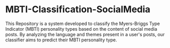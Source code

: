# MBTI-Classification-SocialMedia

This Repository is a system developed to classify the Myers-Briggs Type Indicator (MBTI) personality types based on the content of social media posts. By analyzing the language and themes present in a user's posts, our classifier aims to predict their MBTI personality type.

